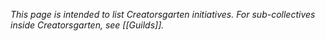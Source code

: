 _This page is intended to list Creatorsgarten initiatives. For sub-collectives inside Creatorsgarten, see [[Guilds]]._